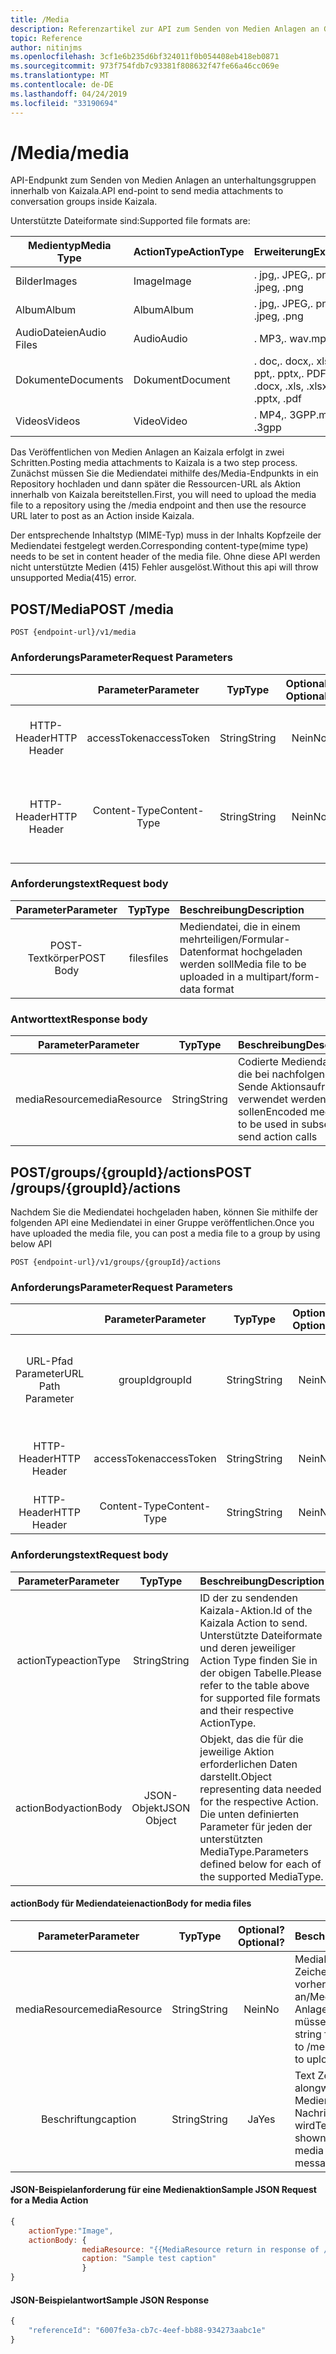 ```yaml
---
title: /Media
description: Referenzartikel zur API zum Senden von Medien Anlagen an Gruppen
topic: Reference
author: nitinjms
ms.openlocfilehash: 3cf1e6b235d6bf324011f0b054408eb418eb0871
ms.sourcegitcommit: 973f754fdb7c93381f808632f47fe66a46cc069e
ms.translationtype: MT
ms.contentlocale: de-DE
ms.lasthandoff: 04/24/2019
ms.locfileid: "33190694"
---
```

# <a name="media"></a><span data-ttu-id="7acaf-103">/Media</span><span class="sxs-lookup"><span data-stu-id="7acaf-103">/media</span></span>
<span data-ttu-id="7acaf-104">API-Endpunkt zum Senden von Medien Anlagen an unterhaltungsgruppen innerhalb von Kaizala.</span><span class="sxs-lookup"><span data-stu-id="7acaf-104">API end-point to send media attachments to conversation groups inside Kaizala.</span></span>

<span data-ttu-id="7acaf-105">Unterstützte Dateiformate sind:</span><span class="sxs-lookup"><span data-stu-id="7acaf-105">Supported file formats are:</span></span>

| <span data-ttu-id="7acaf-106">Medientyp</span><span class="sxs-lookup"><span data-stu-id="7acaf-106">Media Type</span></span> | <span data-ttu-id="7acaf-107">ActionType</span><span class="sxs-lookup"><span data-stu-id="7acaf-107">ActionType</span></span> | <span data-ttu-id="7acaf-108">Erweiterung</span><span class="sxs-lookup"><span data-stu-id="7acaf-108">Extension</span></span> |
|---|---|---|
| <span data-ttu-id="7acaf-109">Bilder</span><span class="sxs-lookup"><span data-stu-id="7acaf-109">Images</span></span> | <span data-ttu-id="7acaf-110">Image</span><span class="sxs-lookup"><span data-stu-id="7acaf-110">Image</span></span> | <span data-ttu-id="7acaf-111">. jpg,. JPEG,. png</span><span class="sxs-lookup"><span data-stu-id="7acaf-111">.jpg, .jpeg, .png</span></span> |
| <span data-ttu-id="7acaf-112">Album</span><span class="sxs-lookup"><span data-stu-id="7acaf-112">Album</span></span> | <span data-ttu-id="7acaf-113">Album</span><span class="sxs-lookup"><span data-stu-id="7acaf-113">Album</span></span> | <span data-ttu-id="7acaf-114">. jpg,. JPEG,. png</span><span class="sxs-lookup"><span data-stu-id="7acaf-114">.jpg, .jpeg, .png</span></span> |
| <span data-ttu-id="7acaf-115">AudioDateien</span><span class="sxs-lookup"><span data-stu-id="7acaf-115">Audio Files</span></span> | <span data-ttu-id="7acaf-116">Audio</span><span class="sxs-lookup"><span data-stu-id="7acaf-116">Audio</span></span> |<span data-ttu-id="7acaf-117">. MP3,. wav</span><span class="sxs-lookup"><span data-stu-id="7acaf-117">.mp3, .wav</span></span> |
| <span data-ttu-id="7acaf-118">Dokumente</span><span class="sxs-lookup"><span data-stu-id="7acaf-118">Documents</span></span> | <span data-ttu-id="7acaf-119">Dokument</span><span class="sxs-lookup"><span data-stu-id="7acaf-119">Document</span></span> | <span data-ttu-id="7acaf-120">. doc,. docx,. xls,. xlsx,. ppt,. pptx,. PDF</span><span class="sxs-lookup"><span data-stu-id="7acaf-120">.doc, .docx, .xls, .xlsx, .ppt, .pptx, .pdf</span></span> |
| <span data-ttu-id="7acaf-121">Videos</span><span class="sxs-lookup"><span data-stu-id="7acaf-121">Videos</span></span> | <span data-ttu-id="7acaf-122">Video</span><span class="sxs-lookup"><span data-stu-id="7acaf-122">Video</span></span> | <span data-ttu-id="7acaf-123">. MP4,. 3GPP</span><span class="sxs-lookup"><span data-stu-id="7acaf-123">.mp4, .3gpp</span></span> |

<span data-ttu-id="7acaf-124">Das Veröffentlichen von Medien Anlagen an Kaizala erfolgt in zwei Schritten.</span><span class="sxs-lookup"><span data-stu-id="7acaf-124">Posting media attachments to Kaizala is a two step process.</span></span> <span data-ttu-id="7acaf-125">Zunächst müssen Sie die Mediendatei mithilfe des/Media-Endpunkts in ein Repository hochladen und dann später die Ressourcen-URL als Aktion innerhalb von Kaizala bereitstellen.</span><span class="sxs-lookup"><span data-stu-id="7acaf-125">First, you will need to upload the media file to a repository using the /media endpoint and then use the resource URL later to post as an Action inside Kaizala.</span></span>

<span data-ttu-id="7acaf-126">Der entsprechende Inhaltstyp (MIME-Typ) muss in der Inhalts Kopfzeile der Mediendatei festgelegt werden.</span><span class="sxs-lookup"><span data-stu-id="7acaf-126">Corresponding content-type(mime type) needs to be set in content header of the media file.</span></span> <span data-ttu-id="7acaf-127">Ohne diese API werden nicht unterstützte Medien (415) Fehler ausgelöst.</span><span class="sxs-lookup"><span data-stu-id="7acaf-127">Without this api will throw unsupported Media(415) error.</span></span> 

## <a name="post-media"></a><span data-ttu-id="7acaf-128">POST/Media</span><span class="sxs-lookup"><span data-stu-id="7acaf-128">POST /media</span></span>

    POST {endpoint-url}/v1/media

### <a name="request-parameters"></a><span data-ttu-id="7acaf-129">AnforderungsParameter</span><span class="sxs-lookup"><span data-stu-id="7acaf-129">Request Parameters</span></span>

|  | <span data-ttu-id="7acaf-130">Parameter</span><span class="sxs-lookup"><span data-stu-id="7acaf-130">Parameter</span></span> | <span data-ttu-id="7acaf-131">Typ</span><span class="sxs-lookup"><span data-stu-id="7acaf-131">Type</span></span> | <span data-ttu-id="7acaf-132">Optional?</span><span class="sxs-lookup"><span data-stu-id="7acaf-132">Optional?</span></span> | <span data-ttu-id="7acaf-133">Beschreibung</span><span class="sxs-lookup"><span data-stu-id="7acaf-133">Description</span></span> |
| :---: | :---: | :---: | :---: | :--- |
| <span data-ttu-id="7acaf-134">HTTP-Header</span><span class="sxs-lookup"><span data-stu-id="7acaf-134">HTTP Header</span></span> | <span data-ttu-id="7acaf-135">accessToken</span><span class="sxs-lookup"><span data-stu-id="7acaf-135">accessToken</span></span> | <span data-ttu-id="7acaf-136">String</span><span class="sxs-lookup"><span data-stu-id="7acaf-136">String</span></span> | <span data-ttu-id="7acaf-137">Nein</span><span class="sxs-lookup"><span data-stu-id="7acaf-137">No</span></span> | <span data-ttu-id="7acaf-138">Vom Endpunkt auth empfangenes Zugriffs Token</span><span class="sxs-lookup"><span data-stu-id="7acaf-138">Access Token received from the auth end-point</span></span> |
| <span data-ttu-id="7acaf-139">HTTP-Header</span><span class="sxs-lookup"><span data-stu-id="7acaf-139">HTTP Header</span></span> | <span data-ttu-id="7acaf-140">Content-Type</span><span class="sxs-lookup"><span data-stu-id="7acaf-140">Content-Type</span></span> | <span data-ttu-id="7acaf-141">String</span><span class="sxs-lookup"><span data-stu-id="7acaf-141">String</span></span> | <span data-ttu-id="7acaf-142">Nein</span><span class="sxs-lookup"><span data-stu-id="7acaf-142">No</span></span> | <span data-ttu-id="7acaf-143">, Um anzugeben, dass eine Datei hochgeladen wird.</span><span class="sxs-lookup"><span data-stu-id="7acaf-143">To indicate that a file is being uploaded.</span></span> <span data-ttu-id="7acaf-144">Wert: Multipart/Form-Data</span><span class="sxs-lookup"><span data-stu-id="7acaf-144">value: multipart/form-data</span></span> |

### <a name="request-body"></a><span data-ttu-id="7acaf-145">Anforderungstext</span><span class="sxs-lookup"><span data-stu-id="7acaf-145">Request body</span></span>

| <span data-ttu-id="7acaf-146">Parameter</span><span class="sxs-lookup"><span data-stu-id="7acaf-146">Parameter</span></span> | <span data-ttu-id="7acaf-147">Typ</span><span class="sxs-lookup"><span data-stu-id="7acaf-147">Type</span></span> | <span data-ttu-id="7acaf-148">Beschreibung</span><span class="sxs-lookup"><span data-stu-id="7acaf-148">Description</span></span> |
| :---: | :---: | :--- |
| <span data-ttu-id="7acaf-149">POST-Textkörper</span><span class="sxs-lookup"><span data-stu-id="7acaf-149">POST Body</span></span> | <span data-ttu-id="7acaf-150">files</span><span class="sxs-lookup"><span data-stu-id="7acaf-150">files</span></span> | <span data-ttu-id="7acaf-151">Mediendatei, die in einem mehrteiligen/Formular-Datenformat hochgeladen werden soll</span><span class="sxs-lookup"><span data-stu-id="7acaf-151">Media file to be uploaded in a multipart/form-data format</span></span> |

### <a name="response-body"></a><span data-ttu-id="7acaf-152">Antworttext</span><span class="sxs-lookup"><span data-stu-id="7acaf-152">Response body</span></span>

| <span data-ttu-id="7acaf-153">Parameter</span><span class="sxs-lookup"><span data-stu-id="7acaf-153">Parameter</span></span> | <span data-ttu-id="7acaf-154">Typ</span><span class="sxs-lookup"><span data-stu-id="7acaf-154">Type</span></span> | <span data-ttu-id="7acaf-155">Beschreibung</span><span class="sxs-lookup"><span data-stu-id="7acaf-155">Description</span></span> |
| :---: | :---: | :--- |
| <span data-ttu-id="7acaf-156">mediaResource</span><span class="sxs-lookup"><span data-stu-id="7acaf-156">mediaResource</span></span> | <span data-ttu-id="7acaf-157">String</span><span class="sxs-lookup"><span data-stu-id="7acaf-157">String</span></span> | <span data-ttu-id="7acaf-158">Codierte Mediendaten, die bei nachfolgenden Sende Aktionsaufrufen verwendet werden sollen</span><span class="sxs-lookup"><span data-stu-id="7acaf-158">Encoded media data to be used in subsequent send action calls</span></span> |

## <a name="post-groupsgroupidactions"></a><span data-ttu-id="7acaf-159">POST/groups/{groupId}/actions</span><span class="sxs-lookup"><span data-stu-id="7acaf-159">POST /groups/{groupId}/actions</span></span>

<span data-ttu-id="7acaf-160">Nachdem Sie die Mediendatei hochgeladen haben, können Sie mithilfe der folgenden API eine Mediendatei in einer Gruppe veröffentlichen.</span><span class="sxs-lookup"><span data-stu-id="7acaf-160">Once you have uploaded the media file, you can post a media file to a group by using below API</span></span>

    POST {endpoint-url}/v1/groups/{groupId}/actions

### <a name="request-parameters"></a><span data-ttu-id="7acaf-161">AnforderungsParameter</span><span class="sxs-lookup"><span data-stu-id="7acaf-161">Request Parameters</span></span>

|  | <span data-ttu-id="7acaf-162">Parameter</span><span class="sxs-lookup"><span data-stu-id="7acaf-162">Parameter</span></span> | <span data-ttu-id="7acaf-163">Typ</span><span class="sxs-lookup"><span data-stu-id="7acaf-163">Type</span></span> | <span data-ttu-id="7acaf-164">Optional?</span><span class="sxs-lookup"><span data-stu-id="7acaf-164">Optional?</span></span> | <span data-ttu-id="7acaf-165">Beschreibung</span><span class="sxs-lookup"><span data-stu-id="7acaf-165">Description</span></span> |
| :---: | :---: | :---: | :---: | :--- |
| <span data-ttu-id="7acaf-166">URL-Pfad Parameter</span><span class="sxs-lookup"><span data-stu-id="7acaf-166">URL Path Parameter</span></span> | <span data-ttu-id="7acaf-167">groupId</span><span class="sxs-lookup"><span data-stu-id="7acaf-167">groupId</span></span> | <span data-ttu-id="7acaf-168">String</span><span class="sxs-lookup"><span data-stu-id="7acaf-168">String</span></span> | <span data-ttu-id="7acaf-169">Nein</span><span class="sxs-lookup"><span data-stu-id="7acaf-169">No</span></span> | <span data-ttu-id="7acaf-170">GUID, die die Gruppen-ID der bestimmten Gruppenressource darstellt</span><span class="sxs-lookup"><span data-stu-id="7acaf-170">GUID representing the groupId of the specific group resource</span></span> |
| <span data-ttu-id="7acaf-171">HTTP-Header</span><span class="sxs-lookup"><span data-stu-id="7acaf-171">HTTP Header</span></span> | <span data-ttu-id="7acaf-172">accessToken</span><span class="sxs-lookup"><span data-stu-id="7acaf-172">accessToken</span></span> | <span data-ttu-id="7acaf-173">String</span><span class="sxs-lookup"><span data-stu-id="7acaf-173">String</span></span> | <span data-ttu-id="7acaf-174">Nein</span><span class="sxs-lookup"><span data-stu-id="7acaf-174">No</span></span> | <span data-ttu-id="7acaf-175">Vom Endpunkt auth empfangenes Zugriffs Token</span><span class="sxs-lookup"><span data-stu-id="7acaf-175">Access Token received from the auth end-point</span></span> |
| <span data-ttu-id="7acaf-176">HTTP-Header</span><span class="sxs-lookup"><span data-stu-id="7acaf-176">HTTP Header</span></span> | <span data-ttu-id="7acaf-177">Content-Type</span><span class="sxs-lookup"><span data-stu-id="7acaf-177">Content-Type</span></span> | <span data-ttu-id="7acaf-178">String</span><span class="sxs-lookup"><span data-stu-id="7acaf-178">String</span></span> | <span data-ttu-id="7acaf-179">Nein</span><span class="sxs-lookup"><span data-stu-id="7acaf-179">No</span></span> | <span data-ttu-id="7acaf-180">Wert: Application/JSON</span><span class="sxs-lookup"><span data-stu-id="7acaf-180">value: application/json</span></span> |

### <a name="request-body"></a><span data-ttu-id="7acaf-181">Anforderungstext</span><span class="sxs-lookup"><span data-stu-id="7acaf-181">Request body</span></span>

| <span data-ttu-id="7acaf-182">Parameter</span><span class="sxs-lookup"><span data-stu-id="7acaf-182">Parameter</span></span> | <span data-ttu-id="7acaf-183">Typ</span><span class="sxs-lookup"><span data-stu-id="7acaf-183">Type</span></span> | <span data-ttu-id="7acaf-184">Beschreibung</span><span class="sxs-lookup"><span data-stu-id="7acaf-184">Description</span></span> |
| :---: | :---: | :--- |
| <span data-ttu-id="7acaf-185">actionType</span><span class="sxs-lookup"><span data-stu-id="7acaf-185">actionType</span></span> | <span data-ttu-id="7acaf-186">String</span><span class="sxs-lookup"><span data-stu-id="7acaf-186">String</span></span> | <span data-ttu-id="7acaf-187">ID der zu sendenden Kaizala-Aktion.</span><span class="sxs-lookup"><span data-stu-id="7acaf-187">Id of the Kaizala Action to send.</span></span> <span data-ttu-id="7acaf-188">Unterstützte Dateiformate und deren jeweiliger Action Type finden Sie in der obigen Tabelle.</span><span class="sxs-lookup"><span data-stu-id="7acaf-188">Please refer to the table above for supported file formats and their respective ActionType.</span></span> |
| <span data-ttu-id="7acaf-189">actionBody</span><span class="sxs-lookup"><span data-stu-id="7acaf-189">actionBody</span></span> | <span data-ttu-id="7acaf-190">JSON-Objekt</span><span class="sxs-lookup"><span data-stu-id="7acaf-190">JSON Object</span></span> | <span data-ttu-id="7acaf-191">Objekt, das die für die jeweilige Aktion erforderlichen Daten darstellt.</span><span class="sxs-lookup"><span data-stu-id="7acaf-191">Object representing data needed for the respective Action.</span></span> <span data-ttu-id="7acaf-192">Die unten definierten Parameter für jeden der unterstützten MediaType.</span><span class="sxs-lookup"><span data-stu-id="7acaf-192">Parameters defined below for each of the supported MediaType.</span></span> |

#### <a name="actionbody-for-media-files"></a><span data-ttu-id="7acaf-193">actionBody für Mediendateien</span><span class="sxs-lookup"><span data-stu-id="7acaf-193">actionBody for media files</span></span>

| <span data-ttu-id="7acaf-194">Parameter</span><span class="sxs-lookup"><span data-stu-id="7acaf-194">Parameter</span></span> | <span data-ttu-id="7acaf-195">Typ</span><span class="sxs-lookup"><span data-stu-id="7acaf-195">Type</span></span> | <span data-ttu-id="7acaf-196">Optional?</span><span class="sxs-lookup"><span data-stu-id="7acaf-196">Optional?</span></span> | <span data-ttu-id="7acaf-197">Beschreibung</span><span class="sxs-lookup"><span data-stu-id="7acaf-197">Description</span></span> |
| :---: | :---: | :---: | :--- |
| <span data-ttu-id="7acaf-198">mediaResource</span><span class="sxs-lookup"><span data-stu-id="7acaf-198">mediaResource</span></span> | <span data-ttu-id="7acaf-199">String</span><span class="sxs-lookup"><span data-stu-id="7acaf-199">String</span></span> | <span data-ttu-id="7acaf-200">Nein</span><span class="sxs-lookup"><span data-stu-id="7acaf-200">No</span></span> | <span data-ttu-id="7acaf-201">MediaResource-Zeichenfolge aus einem vorherigen Aufruf an/Media, in dem Sie die Anlage hochladen müssen</span><span class="sxs-lookup"><span data-stu-id="7acaf-201">MediaResource string from a previous call to /media where you need to upload the attachment</span></span> |
| <span data-ttu-id="7acaf-202">Beschriftung</span><span class="sxs-lookup"><span data-stu-id="7acaf-202">caption</span></span> | <span data-ttu-id="7acaf-203">String</span><span class="sxs-lookup"><span data-stu-id="7acaf-203">String</span></span> | <span data-ttu-id="7acaf-204">Ja</span><span class="sxs-lookup"><span data-stu-id="7acaf-204">Yes</span></span> | <span data-ttu-id="7acaf-205">Text Zeichenfolge, die alongwith der Mediendatei als Teil der Nachricht angezeigt wird</span><span class="sxs-lookup"><span data-stu-id="7acaf-205">Text String that is shown alongwith the media file as a part of the message</span></span> |


#### <a name="sample-json-request-for-a-media-action"></a><span data-ttu-id="7acaf-206">JSON-Beispielanforderung für eine Medienaktion</span><span class="sxs-lookup"><span data-stu-id="7acaf-206">Sample JSON Request for a Media Action</span></span>

```javascript
{
    actionType:"Image",
    actionBody: {
                mediaResource: "{{MediaResource return in response of /media api call}}",
                caption: "Sample test caption"
                }
}

```

#### <a name="sample-json-response"></a><span data-ttu-id="7acaf-207">JSON-Beispielantwort</span><span class="sxs-lookup"><span data-stu-id="7acaf-207">Sample JSON Response</span></span>

```javascript
{
    "referenceId": "6007fe3a-cb7c-4eef-bb88-934273aabc1e"
}
```


